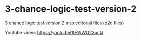 # 3-chance-logic-test-version-2
3 chance logic test version 2 map editorial files (p2c files)

Youtube video: https://youtu.be/1tEWWO23ucQ
